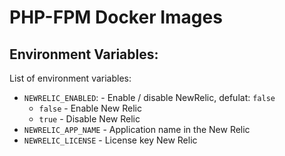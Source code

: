 # PHP-FPM Docker Images 

## Environment Variables:
  
  List of environment variables:
    
  * `NEWRELIC_ENABLED`: - Enable / disable NewRelic, defulat: `false`
    - `false` - Enable New Relic
    - `true` - Disable New Relic
  * `NEWRELIC_APP_NAME` - Application name in the New Relic
  * `NEWRELIC_LICENSE` - License key New Relic

